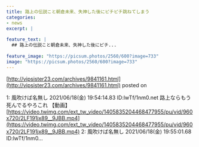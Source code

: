 ```yaml
---
title: 路上の伝説こと朝倉未来、失神した後にピチピチ跳ねてしまう
categories:
- news
excerpt: |
  
feature_text: |
  ## 路上の伝説こと朝倉未来、失神した後にピチ...
  
feature_image: "https://picsum.photos/2560/600?image=733"
image: "https://picsum.photos/2560/600?image=733"
---
```


[http://vipsister23.com/archives/9841161.html](http://vipsister23.com/archives/9841161.html)
posted on 

<!--more-->

1: 風吹けば名無し 2021/06/18(金) 19:54:14.83 ID:lwTf/1nm0.net 路上ならもう死んでるやろこれ 【動画】 [https://video.twimg.com/ext_tw_video/1405835204468477955/pu/vid/960x720/2LF191jx89__9JBB.mp4](https://video.twimg.com/ext_tw_video/1405835204468477955/pu/vid/960x720/2LF191jx89__9JBB.mp4) 2: 風吹けば名無し 2021/06/18(金) 19:55:01.68 ID:lwTf/1nm0...
